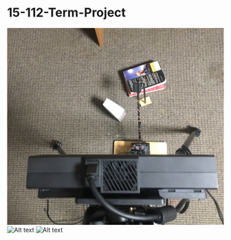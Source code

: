 # 15-112-Term-Project

![Alt text](/images/setupKinectView.JPG?raw=true "Title")
![Alt text](/images/robotMovement.JPG?raw=true "Title")
![Alt text](/sideView/robotMovement.JPG?raw=true "Title")
